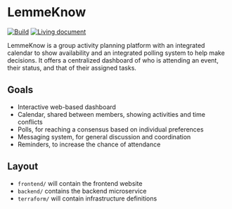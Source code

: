 # LemmeKnow
[![Build](https://github.com/cse403-lemmeknow/lemmeknow/actions/workflows/build.yml/badge.svg)](https://github.com/cse403-lemmeknow/lemmeknow/actions/workflows/build.yml)
[![Living document](https://img.shields.io/badge/Google_Docs-Living_document-green)](https://docs.google.com/document/d/1d1Dfsa-rxboUDKKB_DPqz7EQ5tSm0tDeaKtedVD5LeU/edit?usp=sharing)

LemmeKnow is a group activity planning platform with an integrated calendar to show availability and an integrated polling system to help make decisions. It offers a centralized dashboard of who is attending an event, their status, and that of their assigned tasks.

## Goals
- Interactive web-based dashboard
- Calendar, shared between members, showing activities and time conflicts
- Polls, for reaching a consensus based on individual preferences
- Messaging system, for general discussion and coordination
- Reminders, to increase the chance of attendance

## Layout

- `frontend/` will contain the frontend website
- `backend/` contains the backend microservice
- `terraform/` will contain infrastructure definitions